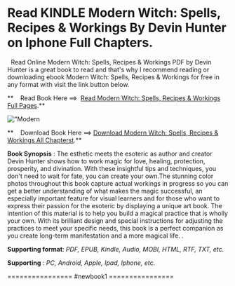  **Read KINDLE Modern Witch: Spells, Recipes & Workings By Devin Hunter on Iphone Full Chapters.**
=================================================================================================

  Read Online Modern Witch: Spells, Recipes & Workings PDF by Devin Hunter is a great book to read and that's why I recommend reading or downloading ebook Modern Witch: Spells, Recipes & Workings for free in any format with visit the link button below.

**    Read Book Here ==>  [Read Modern Witch: Spells, Recipes & Workings Full Pages](https://newbookintheword.blogspot.com/id/0738757241).**

![\"Modern](\"https://i.gr-assets.com/images/S/compressed.photo.goodreads.com/books/1571117720l/45901729.jpg\")

**    Download Book Here ==> [Download Modern Witch: Spells, Recipes & Workings All Chapterst](https://newbookintheword.blogspot.com/id/0738757241).**

**Book Synopsis** : The esthetic meets the esoteric as author and creator Devin Hunter shows how to work magic for love, healing, protection, prosperity, and divination. With these insightful tips and techniques, you don't need to wait for fate, you can create your own.The stunning color photos throughout this book capture actual workings in progress so you can get a better understanding of what makes the magic successful, an especially important feature for visual learners and for those who want to express their passion for the esoteric by displaying a unique art book. The intention of this material is to help you build a magical practice that is wholly your own. With its brilliant design and special instructions for adjusting the practices to meet your specific needs, this book is a perfect companion as you create long-term manifestation and a more magical life. .

**Supporting format**: _PDF, EPUB, Kindle, Audio, MOBI, HTML, RTF, TXT, etc._

**Supporting** : _PC, Android, Apple, Ipad, Iphone, etc._

================ #newbook1 ================